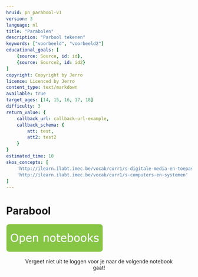```yaml
---
hruid: pn_parabool-v1
version: 3
language: nl
title: "Parabolen"
description: "Parbool tekenen"
keywords: ["voorbeeld", "voorbeeld2"]
educational_goals: [
    {source: Source, id: id}, 
    {source: Source2, id: id2}
]
copyright: Copyright by Jerro
licence: Licenced by Jerro
content_type: text/markdown
available: true
target_ages: [14, 15, 16, 17, 18]
difficulty: 3
return_value: {
    callback_url: callback-url-example,
    callback_schema: {
        att: test,
        att2: test2
    }
}
estimated_time: 10
skos_concepts: [
    'http://ilearn.ilabt.imec.be/vocab/curr1/s-digitale-media-en-toepassingen', 
    'http://ilearn.ilabt.imec.be/vocab/curr1/s-computers-en-systemen'
]
---
```

# Parabool

[![](embed/Knop.png "Knop")](https://kiks.ilabt.imec.be/jupyterhub/?id=0700 "Notebooks parabolen")
<figure>
    <figcaption align = "center">Vergeet niet uit te loggen voor je naar de volgende notebook gaat!</figcaption>
</figure>

